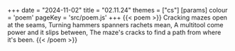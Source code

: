 +++
date = "2024-11-02"
title = "02.11.24"
themes = ["cs"]
[params]
  colour = 'poem'
  pageKey = 'src/poem.js'
+++
{{< poem >}}
Cracking mazes open at the seams,
Turning hammers spanners rachets mean,
A multitool come power and it slips between,
The maze's cracks to find a path from where it's been.
{{< /poem >}}